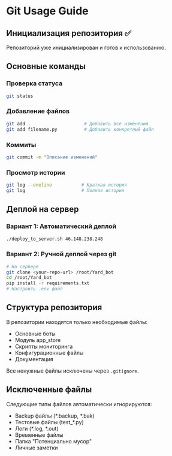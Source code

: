 # Git Usage Guide

## Инициализация репозитория ✅

Репозиторий уже инициализирован и готов к использованию.

## Основные команды

### Проверка статуса
```bash
git status
```

### Добавление файлов
```bash
git add .                    # Добавить все изменения
git add filename.py          # Добавить конкретный файл
```

### Коммиты
```bash
git commit -m "Описание изменений"
```

### Просмотр истории
```bash
git log --oneline           # Краткая история
git log                     # Полная история
```

## Деплой на сервер

### Вариант 1: Автоматический деплой
```bash
./deploy_to_server.sh 46.148.238.248
```

### Вариант 2: Ручной деплой через git
```bash
# На сервере
git clone <your-repo-url> /root/Yard_bot
cd /root/Yard_bot
pip install -r requirements.txt
# Настроить .env файл
```

## Структура репозитория

В репозитории находятся только необходимые файлы:
- Основные боты
- Модуль app_store
- Скрипты мониторинга
- Конфигурационные файлы
- Документация

Все ненужные файлы исключены через `.gitignore`.

## Исключенные файлы

Следующие типы файлов автоматически игнорируются:
- Backup файлы (*.backup, *.bak)
- Тестовые файлы (test_*.py)
- Логи (*.log, *.out)
- Временные файлы
- Папка "Потенциально мусор"
- Личные заметки
